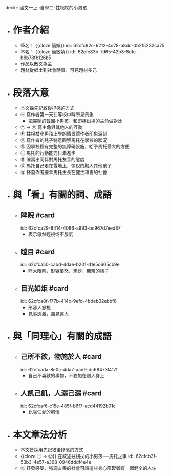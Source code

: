 deck:: 國文一上::自學二-拄枴杖的小男孩

- # 作者介紹
	- 筆名： {{cloze 簡媜}}
	  id:: 62cfc82c-6212-4d78-a8dc-0b2f5232ca75
	- 本名： {{cloze 簡敏媜}}
	  id:: 62cfc83b-7d65-42b3-8dfc-b8b78fb126b5
	- 作品以散文為主
	- 題材從鄕土到社會時事，可見題材多元
- # 段落大意
	- 本文採先記敘後抒感的方式
	- ㊀ 寫作者第一天在等校中時所見景象
		- 把哭鬧的韓國小男孩，和即將出場的主角做對比
	- ㊁ -> ㊅ 寫主角與其他人的互動
	- ㊆ 拄枴杖小男孩上學的情景讓作者印象深刻
	- ㊇ 寫作者的兒子特意觀察馬托在學校的狀況
	- ㊈ 因學校裡有完整的無障礙設施，給予馬托最大的方便
	- ㊉ 馬托的行動能力日漸進步
	- ⑪ 確寫出同伴對馬托友善的態度
	- ⑫ 馬托自己走在雪地上，愉稅的融入其他孩子
	- ⑬ 抒發作者慶幸馬托生長在健主和善的社會
- # 與「看」有關的詞、成語
	- ## 睥睨 #card
	  id:: 62cfca29-8414-4086-a993-bc967d7eed87
		- 表示傲然輕視或不服氣
	- ## 瞠目 #card
	  id:: 62cfca50-cabd-4dae-b201-d1e5c605cb9e
		- 睜大眼睛，形容憤怒、驚訝、無奈的樣子
	- ## 目光如炬 #card
	  id:: 62cfca8f-f77b-414c-9efd-4bdeb32ebbf8
		- 形容人怒視
		- 見事透澈，識見遠大
- # 與「同理心」有關的成語
	- ## 己所不欲，物施於人 #card
	  id:: 62cfcada-8e0c-4da7-aad9-dc68473f417f
		- 自己不喜歡的事物，不要加在別人身上
	- ## 人飢己飢，人溺己溺 #card
	  id:: 62cfcaf6-c15e-485f-b6f7-acd44192b01c
		- 比喻仁愛的胸懷
- # 本文章法分析
	- 本文皆採用先記敘後抒感的方式
	- {{cloze ㊀ -> ⑫}} 在敘述拄枴扙的小男孩──馬托之事
	  id:: 62cfcb3f-53b3-4e57-a368-0946dddf4e4e
	- ⑬ 抒發感受，強調友善的社會可讓這些身心障礙者有一個健全的人生